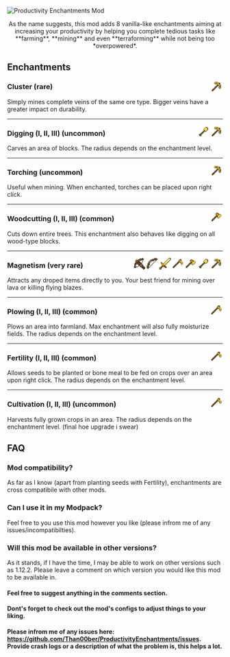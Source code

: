 
![Productivity Enchantments Mod](https://github.com/noahgreff/ProductivityEnchantments/blob/master/_productvity%20logo.jpg)


<p style="text-align:center;">
As the name suggests, this mod adds 8 vanilla-like enchantments aiming at increasing your productivity by helping you complete tedious tasks like **farming**, **mining** and even **terraforming** while not being too *overpowered*. 
</p>

Enchantments
---------------

<img src="pi.png" align="right" width="30px" height="auto">

### Cluster (rare)

Simply mines complete veins of the same ore type. Bigger veins have a greater impact on durability. 

<hr>

<img src="pi.png" align="right" width="30px" height="auto">
<img src="sh.png" align="right" width="30px" height="auto">

### Digging (I, II, III) (uncommon)

Carves an area of blocks. The radius depends on the enchantment level.

<hr>

<img src="pi.png" align="right" width="30px" height="auto">

### Torching (uncommon)

Useful when mining. When enchanted, torches can be placed upon right click. 

<hr>

<img src="ax.png" align="right" width="30px" height="auto">

### Woodcutting (I, II, III) (common)

Cuts down entire trees. This enchantment also behaves like digging on all wood-type blocks.

<hr>

<img src="pi.png" align="right" width="30px" height="auto">
<img src="sh.png" align="right" width="30px" height="auto">
<img src="ax.png" align="right" width="30px" height="auto">
<img src="ho.png" align="right" width="30px" height="auto">
<img src="sw.png" align="right" width="30px" height="auto">
<img src="bo.png" align="right" width="30px" height="auto">
<img src="cr.png" align="right" width="30px" height="auto">

### Magnetism (very rare)

Attracts any droped items directly to you. Your best friend for mining over lava or killing flying blazes.

<hr>

<img src="ho.png" align="right" width="30px" height="auto">

### Plowing (I, II, III) (common)

Plows an area into farmland. Max enchantment will also fully moisturize fields. The radius depends on the enchantment level.

<hr>

<img src="ho.png" align="right" width="30px" height="auto">

### Fertility (I, II, III) (common)

Allows seeds to be planted or bone meal to be fed on crops over an area upon right click. The radius depends on the enchantment level.

<hr>

<img src="ho.png" align="right" width="30px" height="auto">

### Cultivation (I, II, III) (uncommon)

Harvests fully grown crops in an area. The radius depends on the enchantment level. (final hoe upgrade i swear)



FAQ
---------------

### Mod compatibility?

As far as I know (apart from planting seeds with Fertility), enchantments are cross compatibile with other mods.


### Can I use it in my Modpack?

Feel free to you use this mod however you like (please infrom me of any issues/incompatibilties).


### Will this mod be available in other versions?

As it stands, if I have the time, I may be able to work on other versions such as 1.12.2. Please leave a comment on which version you would like this mod to be available in.

#### Feel free to suggest anything in the comments section.

#### Dont's forget to check out the mod's configs to adjust things to your liking.

#### Please infrom me of any issues here: https://github.com/Than00ber/ProductivityEnchantments/issues. Provide crash logs or a description of what the problem is, this helps a lot. 

